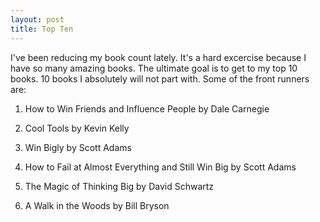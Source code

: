 ```yaml
---
layout: post
title: Top Ten
---
```

I've been reducing my book count lately.  It's a  hard excercise because I have so many amazing books.
The ultimate goal is to get to my top 10 books.  10 books I absolutely will not part with.  Some of the front runners are:

1. How to Win Friends and Influence People by Dale Carnegie

2. Cool Tools by Kevin Kelly

3. Win Bigly by Scott Adams

4. How to Fail at Almost Everything and Still Win Big by Scott Adams

5. The Magic of Thinking Big by David Schwartz

6. A Walk in the Woods by Bill Bryson
